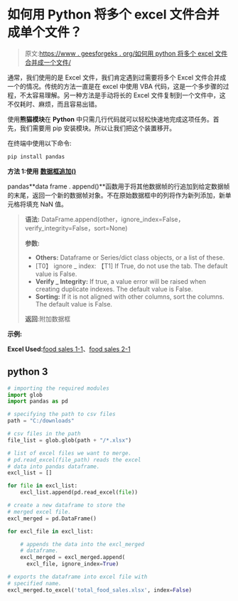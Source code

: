 # 如何用 Python 将多个 excel 文件合并成单个文件？

> 原文:[https://www . geesforgeks . org/如何用 python 将多个 excel 文件合并成一个文件/](https://www.geeksforgeeks.org/how-to-merge-multiple-excel-files-into-a-single-files-with-python/)

通常，我们使用的是 Excel 文件，我们肯定遇到过需要将多个 Excel 文件合并成一个的情况。传统的方法一直是在 excel 中使用 VBA 代码，这是一个多步骤的过程，不太容易理解。另一种方法是手动将长的 Excel 文件复制到一个文件中，这不仅耗时、麻烦，而且容易出错。

使用**熊猫模块**在 **Python** 中只需几行代码就可以轻松快速地完成这项任务。首先，我们需要用 pip 安装模块。所以让我们把这个装置移开。

在终端中使用以下命令:

```py
pip install pandas
```

**方法 1:使用** [**数据框追加()**](https://www.geeksforgeeks.org/python-pandas-dataframe-append/#:~:text=append()%20function%20is%20used,are%20populated%20with%20NaN%20value.&text=ignore_index%20%3A%20If%20True%2C%20do%20not%20use%20the%20index%20labels.)

pandas**data frame . append()**函数用于将其他数据帧的行追加到给定数据帧的末尾，返回一个新的数据帧对象。不在原始数据框中的列将作为新列添加，新单元格将填充 NaN 值。

> **语法:** DataFrame.append(other，ignore_index=False，verify_integrity=False，sort=None)
> 
> **参数:**
> 
> *   **Others:** Dataframe or Series/dict class objects, or a list of these.
> *   [T0】 ignore _ index: 【T1] If True, do not use the tab. The default value is False.
> *   **Verify _ Integrity:** If true, a value error will be raised when creating duplicate indexes. The default value is False.
> *   **Sorting:** If it is not aligned with other columns, sort the columns. The default value is False.
> 
> **返回**:附加数据框

**示例:**

**Excel Used:**[food sales 1-1](https://media.geeksforgeeks.org/wp-content/cdn-uploads/20210525133803/FoodSales1-1.xlsx)、[food sales 2-1](https://media.geeksforgeeks.org/wp-content/cdn-uploads/20210525133804/FoodSales2-1.xlsx)

## python 3

```py
# importing the required modules
import glob
import pandas as pd

# specifying the path to csv files
path = "C:/downloads"

# csv files in the path
file_list = glob.glob(path + "/*.xlsx")

# list of excel files we want to merge.
# pd.read_excel(file_path) reads the excel
# data into pandas dataframe.
excl_list = []

for file in excl_list:
    excl_list.append(pd.read_excel(file))

# create a new dataframe to store the 
# merged excel file.
excl_merged = pd.DataFrame()

for excl_file in excl_list:

    # appends the data into the excl_merged 
    # dataframe.
    excl_merged = excl_merged.append(
      excl_file, ignore_index=True)

# exports the dataframe into excel file with
# specified name.
excl_merged.to_excel('total_food_sales.xlsx', index=False)
```